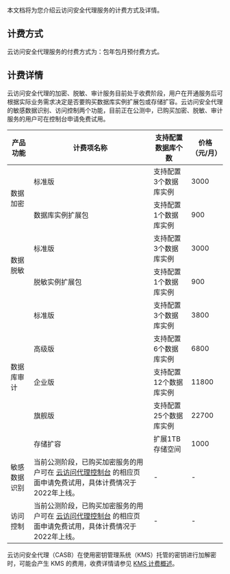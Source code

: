 本文档将为您介绍云访问安全代理服务的计费方式及详情。

## 计费方式

云访问安全代理服务的付费方式为：包年包月预付费方式。

## 计费详情
云访问安全代理的加密、脱敏、审计服务目前处于收费阶段，用户在开通服务后可根据实际业务需求决定是否要购买数据库实例扩展包或存储扩容。云访问安全代理的敏感数据识别、访问控制两个功能，目前正在公测中，已购买加密、脱敏、审计服务的用户可在控制台申请免费试用。
<table>
<thead>
<tr>
<th>产品功能</th>
<th>计费项名称</th>
<th>支持配置数据库个数</th>
<th>价格（元/月）</th>
</tr>
</thead>
<tbody><tr>
<td rowspan=2>数据加密</td>
<td>标准版</td>
<td>支持配置3个数据库实例</td>
<td>3000</td>
</tr>
<tr>
 <td>数据库实例扩展包</td>
<td>支持配置1个数据库实例</td>
<td>900</td>
</tr>
<tr>
<td rowspan=2>数据脱敏</td>
<td>标准版</td>
<td>支持配置3个数据库实例</td>
<td>3000</td>
</tr>
<tr>
 <td>脱敏实例扩展包</td>
<td>支持配置1个数据库实例</td>
<td>900</td>
</tr>
<tr>
<td rowspan=5>数据库审计</td>
<td>标准版</td>
<td>支持配置3个数据库实例</td>
<td>3800</td>
</tr>
<tr>
 <td>高级版</td>
<td>支持配置6个数据库实例</td>
<td>6800</td>
</tr>
<tr>
 <td>企业版</td>
<td>支持配置12个数据库实例</td>
<td>11800</td>
</tr>
<tr>
 <td>旗舰版</td>
<td>支持配置25个数据库实例</td>
<td>22700</td>
</tr>
<tr>
 <td>存储扩容</td>
<td>扩展1TB 存储空间</td>
<td>1000</td>
</tr>
<tr>
<td>敏感数据识别</td>
<td>当前公测阶段，已购买加密服务的用户可在 <a href="https://console.cloud.tencent.com/casb">云访问代理控制台</a> 的相应页面申请免费试用，具体计费情况于2022年上线。</td>
<td>-</td>
<td>-</td>
</tr>
<tr>
<td>访问控制</td>
<td>当前公测阶段，已购买加密服务的用户可在 <a href="https://console.cloud.tencent.com/casb">云访问代理控制台</a> 的相应页面申请免费试用，具体计费情况于2022年上线。</td>
<td>-</td>
<td>-</td>
</tr>
</tbody></table>


<dx-alert infotype="explain" title="">
<p>云访问安全代理（CASB）在使用密钥管理系统（KMS）托管的密钥进行加解密时，可能会产生 KMS 的费用，收费详情请参见 <a href='https://cloud.tencent.com/document/product/573/34388'>KMS 计费概述</a>。</p>
</dx-alert>
